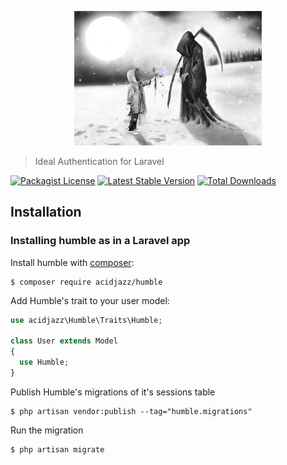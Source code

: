 <p align="center">
  <img src="https://github.com/acidjazz/humble/raw/master/logo.jpg"/>
</p>

> Ideal Authentication for Laravel

[![Packagist License](https://poser.pugx.org/acidjazz/humble/license.png)](https://choosealicense.com/licenses/apache-2.0/)
[![Latest Stable Version](https://poser.pugx.org/acidjazz/humble/version.png)](https://packagist.org/packages/acidjazz/humble)
[![Total Downloads](https://poser.pugx.org/acidjazz/humble/d/total.png)](https://packagist.org/packages/barryvdh/humble)

## Installation

### Installing humble as in a Laravel app

Install humble with [composer](https://getcomposer.org/doc/00-intro.md):
```
$ composer require acidjazz/humble
```

Add Humble's trait to your user model:

```php
use acidjazz\Humble\Traits\Humble;

class User extends Model
{
  use Humble;
}
```

Publish Humble's migrations of it's sessions table
```
$ php artisan vendor:publish --tag="humble.migrations"
```

Run the migration
```
$ php artisan migrate
```


